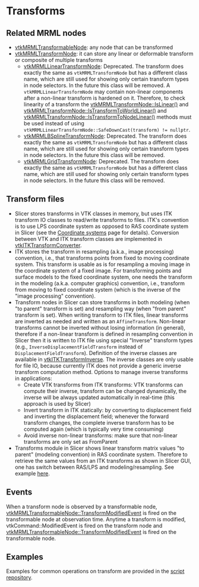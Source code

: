 # Transforms

## Related MRML nodes
- [vtkMRMLTransformableNode](slicerapidocs:classvtkMRMLTransformableNode.html): any node that can be transformed
- [vtkMRMLTransformNode](slicerapidocs:classvtkMRMLTransformNode.html#): it can store any linear or deformable transform or composite of multiple transforms
  - [vtkMRMLLinearTransformNode](slicerapidocs:classvtkMRMLLinearTransformNode.html): Deprecated. The transform does exactly the same as `vtkMRMLTransformNode` but has a different class name, which are still used for showing only certain transform types in node selectors. In the future this class will be removed. A `vtkMRMLLinearTransformNode` may contain non-linear components after a non-linear transform is hardened on it. Therefore, to check linearity of a transform the [vtkMRMLTransformNode::IsLinear()](slicerapidocs:classvtkMRMLTransformNode#a9c74edde3b65797fc7e8977da61cbe66) and [vtkMRMLTransformNode::IsTransformToWorldLinear()](slicerapidocs:classvtkMRMLTransformNode#a4fc0d0bae53e5fb5bf5305e86e7f2c63) and [vtkMRMLTransformNode::IsTransformToNodeLinear()](slicerapidocs:classvtkMRMLTransformNode.html#a57268248288580dbc901482b820be9f4) methods must be used instead of using `vtkMRMLLinearTransformNode::SafeDownCast(transform) != nullptr`.
  - [vtkMRMLBSplineTransformNode](slicerapidocs:classvtkMRMLBSplineTransformNode.html): Deprecated. The transform does exactly the same as `vtkMRMLTransformNode` but has a different class name, which are still used for showing only certain transform types in node selectors. In the future this class will be removed.
  - [vtkMRMLGridTransformNode](slicerapidocs:classvtkMRMLGridTransformNode.html): Deprecated. The transform does exactly the same as `vtkMRMLTransformNode` but has a different class name, which are still used for showing only certain transform types in node selectors. In the future this class will be removed.

## Transform files

- Slicer stores transforms in VTK classes in memory, but uses ITK transform IO classes to read/write transforms to files. ITK's convention is to use LPS coordinate system as opposed to RAS coordinate system in Slicer (see the [Coordinate systems](../../user_guide/coordinate_systems.md) page for details). Conversion between VTK and ITK transform classes are implemented in [vtkITKTransformConverter](slicerapidocs:classvtkITKTransformConverter).
- ITK stores the transform in resampling (a.k.a., image processing) convention, i.e., that transforms points from fixed to moving coordinate system. This transform is usable as is for resampling a moving image in the coordinate system of a fixed image. For transforming points and surface models to the fixed coordinate system, one needs the transform in the modeling (a.k.a. computer graphics) convention, i.e., transform from moving to fixed coordinate system (which is the inverse of the "image processing" convention).
- Transform nodes in Slicer can store transforms in both modeling (when "to parent" transform is set) and resampling way (when "from parent" transform is set). When writing transform to ITK files, linear transforms are inverted as needed and written as an `AffineTransform`. Non-linear transforms cannot be inverted without losing information (in general), therefore if a non-linear transform is defined in resampling convention in Slicer then it is written to ITK file using special "Inverse" transform types (e.g., `InverseDisplacementFieldTransform` instead of `DisplacementFieldTransform`). Definition of the inverse classes are available in [vtkITKTransformInverse](slicerapidocs:classvtkITKTransformInverse). The inverse classes are only usable for file IO, because currently ITK does not provide a generic inverse transform computation method. Options to manage inverse transforms in applications:
  - Create VTK transforms from ITK transforms: VTK transforms can compute their inverse, transform can be changed dynamically, the inverse will be always updated automatically in real-time (this approach is used by Slicer)
  - Invert transform in ITK statically: by converting to displacement field and inverting the displacement field; whenever the forward transform changes, the complete inverse transform has to be computed again (which is typically very time consuming)
  - Avoid inverse non-linear transforms: make sure that non-linear transforms are only set as FromParent
- Transforms module in Slicer shows linear transform matrix values "to parent" (modeling convention) in RAS coordinate system. Therefore to retrieve the same values from an ITK transforms as shown in Slicer GUI, one has switch between RAS/LPS and modeling/resampling. See example [here](../script_repository.md#convert-between-itk-and-slicer-linear-transforms).

## Events

When a transform node is observed by a transformable node, [vtkMRMLTransformableNode::TransformModifiedEvent](slicerapidocs:classvtkMRMLTransformableNode.html#a2614fa4d0c7c096d4782ceae75af0c82a4993bf6e23a6dfc138cb2efc1b9ce43b) is fired on the transformable node at observation time. Anytime a transform is modified, vtkCommand::ModifiedEvent is fired on the transform node and [vtkMRMLTransformableNode::TransformModifiedEvent](slicerapidocs:classvtkMRMLTransformableNode.html#a2614fa4d0c7c096d4782ceae75af0c82a4993bf6e23a6dfc138cb2efc1b9ce43b) is fired on the transformable node.

## Examples

Examples for common operations on transform are provided in the [script repository](../script_repository.md#transforms).
